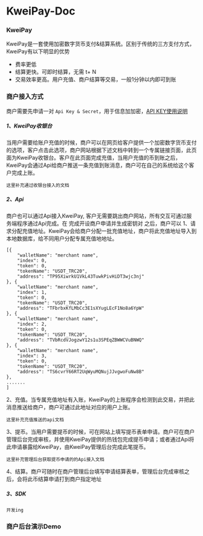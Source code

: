 # KweiPay-Doc

### KweiPay
KweiPay是一套使用加密数字货币支付&结算系统。区别于传统的三方支付方式，KweiPay有以下明显的优势
- 费率更低
- 结算更快。可即时结算，无需 t+ N
- 交易效率更高。用户充值、商户结算等交易，一般1分钟以内即可到账

### 商户接入方式
商户需要先申请一对 `Api Key & Secret`，用于信息加加密，[API KEY使用说明](ApiKeyManagement.md)


##### 1、KweiPay收银台
当用户需要给账户充值的时候，商户可以在网页给客户提供一个加密数字货币支付的选项，客户点击此选项，商户网站根据下述文档中转到一个专属链接页面，此页面为KweiPay收银台。客户在此页面完成充值，当用户充值的币到账之后，KweiPay会通过Api给商户推送一条充值到账消息，商户可在自己的系统给这个客户完成上账。


```
这里补充通过收银台接入的文档
```

##### 2、Api
商户也可以通过Api接入KweiPay, 客户无需要跳出商户网站，所有交互可通过服务端程序通过Api完成。在 完成开设商户申请并生成密钥对 之后，商户可以
1、请求分配充值地址。KweiPay会给商户分配一批充值地址，商户将此充值地址导入到本地数据库，给不同用户分配专属充值地地址。
```
[{
	"walletName": "merchant name",
	"index": 0,
	"token": 0,
	"tokenName": "USDT_TRC20",
	"address": "TP95XiwrkU1VkL43TuwkPivHiDT3wjc3nj"
}, {
	"walletName": "merchant name",
	"index": 1,
	"token": 0,
	"tokenName": "USDT_TRC20",
	"address": "TFbrbxKfLMbCc3E1sXYugLEcF1No8a6YpW"
}, {
	"walletName": "merchant name",
	"index": 2,
	"token": 0,
	"tokenName": "USDT_TRC20",
	"address": "TVbRcdVJogzwY12s1u3SPEqZBWWCVuBNWQ"
}, {
	"walletName": "merchant name",
	"index": 3,
	"token": 0,
	"tokenName": "USDT_TRC20",
	"address": "TS6cvrY66RT2UqWyuMQNujJJvgwoFuNw8B"
},
.......
]
```

2、充值。当专属充值地址有入账，KweiPay的上账程序会检测到此交易，并把此消息推送给商户，商户可通过此地址对应的用户上账。
```
这里补充充值推送的api文档
```

3、提币。当用户需要提币的时候，可在网站上填写提币表单申请。商户可在商户管理后台完成审核，并使用KweiPay提供的热钱包完成提币申请；或者通过Api将此申请暴露给KweiPay，由KweiPay管理后台完成此笔提币。
```
这里补充管理后台获取提币申请的的Api接入文档
```

4、结算。商户可随时在商户管理后台填写申请结算表单，管理后台完成审核之后，会将此币结算申请打到商户指定地址

##### 3、SDK
```
开发ing
```

### 商户后台演示Demo
